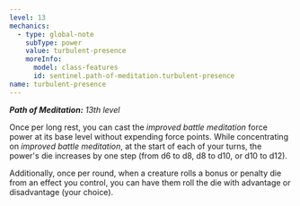 ```yaml
---
level: 13
mechanics:
  - type: global-note
    subType: power
    value: turbulent-presence
    moreInfo:
      model: class-features
      id: sentinel.path-of-meditation.turbulent-presence
name: turbulent-presence
---
```

_**Path of Meditation:** 13th level_
Once per long rest, you can cast the *improved battle meditation* force power at its base level without expending force points. While concentrating on *improved battle meditation*, at the start of each of your turns, the power's die increases by one step (from d6 to d8, d8 to d10, or d10 to d12).
Additionally, once per round, when a creature rolls a bonus or penalty die from an effect you control, you can have them roll the die with advantage or disadvantage (your choice).